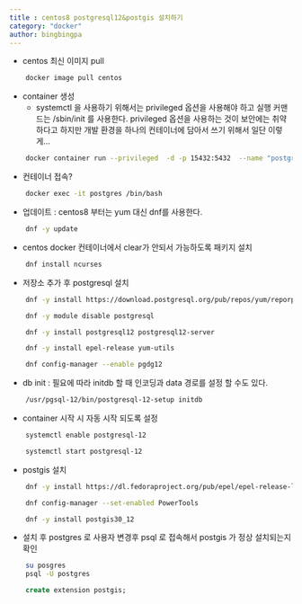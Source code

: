 ```yaml
---
title : centos8 postgresql12&postgis 설치하기
category: "docker"
author: bingbingpa
---
```




- centos 최신 이미지 pull
~~~ bash
    docker image pull centos
~~~
- container 생성
    - systemctl 을 사용하기 위해서는 privileged 옵션을 사용해야 하고 실행 커맨드는 /sbin/init 를 사용한다. privileged 옵션을 사용하는 것이 보안에는 취약하다고 하지만 개발 환경을 하나의 컨테이너에 담아서 쓰기 위해서 일단 이렇게...
~~~ bash
    docker container run --privileged  -d -p 15432:5432  --name "postgres" centos /sbin/init
~~~
- 컨테이너 접속?
~~~ bash
    docker exec -it postgres /bin/bash
~~~
- 업데이트 : centos8 부터는 yum 대신 dnf를 사용한다.
~~~ bash
    dnf -y update
~~~
- centos docker 컨테이너에서 clear가 안되서 가능하도록 패키지 설치
~~~ bash
    dnf install ncurses
~~~
- 저장소 추가 후 postgresql 설치
~~~ bash
    dnf -y install https://download.postgresql.org/pub/repos/yum/reporpms/EL-8-x86_64/pgdg-redhat-repo-latest.noarch.rpm
~~~
~~~ bash
    dnf -y module disable postgresql
~~~
~~~ bash
    dnf -y install postgresql12 postgresql12-server
~~~
~~~ bash
    dnf -y install epel-release yum-utils
~~~
~~~ bash
    dnf config-manager --enable pgdg12
~~~
- db init : 필요에 따라 initdb 할 때 인코딩과 data 경로를 설정 할 수도 있다.
~~~ bash
    /usr/pgsql-12/bin/postgresql-12-setup initdb
~~~
- container 시작 시 자동 시작 되도록 설정
~~~ bash
    systemctl enable postgresql-12
~~~
~~~ bash
    systemctl start postgresql-12
~~~
- postgis 설치
~~~ bash
    dnf -y install https://dl.fedoraproject.org/pub/epel/epel-release-latest-8.noarch.rpm
~~~
~~~ bash
    dnf config-manager --set-enabled PowerTools
~~~
~~~ bash
    dnf -y install postgis30_12
~~~
- 설치 후 postgres 로 사용자 변경후 psql 로 접속해서 postgis 가 정상 설치되는지 확인
~~~ bash
    su posgres
    psql -U postgres
~~~
~~~ sql
    create extension postgis;
~~~
